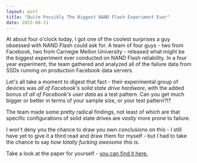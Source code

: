 ```yaml
---
layout: post
title: "Quite Possibly The Biggest NAND Flash Experiment Ever"
date: 2015-08-11
---
```


At about four o'clock today, I got one of the coolest surprises a guy obsessed with NAND Flash could ask for. A team of four guys - two from Facebook, two from Carnegie Mellon University - released what might be the biggest experiment ever conducted on NAND Flash reliability. In a four year experiment, the team gathered and analyzed all of the failure data from SSDs running on production Facebook data servers. 

Let's all take a moment to digest that fact - their experimental group of devices was _all of Facebook's solid state drive hardware_, with the added bonus of _all of Facebook's user data_ as a test pattern. Can you get much bigger or better in terms of your sample size, or your test pattern?!?

The team made some pretty radical findings, not least of which are that specific configurations of solid state drives are _vastly_ more prone to failure.

I won't deny you the chance to draw you own conclusions on this  - I still have yet to give it a third read and draw them for myself - but I had to take the chance to say _how totally fucking awesome this is_. 

Take a look at the paper for yourself - [you can find it here.](https://research.facebook.com/publications/492813337536234/a-large-scale-study-of-flash-memory-failures-in-the-field/)